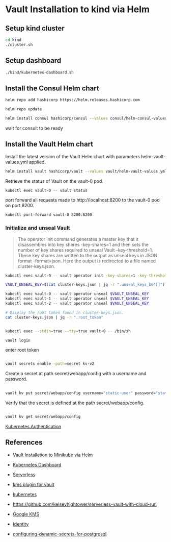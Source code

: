# Vault Installation to kind via Helm

## Setup kind cluster 
```sh
cd kind 
./cluster.sh 
```

## Setup dashboard

```sh
./kind/kubernetes-dashboard.sh
```

## Install the Consul Helm chart

```sh
helm repo add hashicorp https://helm.releases.hashicorp.com
```

```sh
helm repo update
```

```sh
helm install consul hashicorp/consul --values consul/helm-consul-values.yml
```

wait for consult to be ready


## Install the Vault Helm chart

Install the latest version of the Vault Helm chart with parameters helm-vault-values.yml applied.


```sh
helm install vault hashicorp/vault --values vault/helm-vault-values.yml
```

Retrieve the status of Vault on the vault-0 pod.

```sh
kubectl exec vault-0 -- vault status
```

port forward all requests made to http://localhost:8200 to the vault-0 pod on port 8200.

```sh
kubectl port-forward vault-0 8200:8200
```
### Initialize and unseal Vault


> The operator init command generates a master key that it disassembles into key shares -key-shares=1 and then sets the number of key shares required to unseal Vault -key-threshold=1. These key shares are written to the output as unseal keys in JSON format -format=json. Here the output is redirected to a file named cluster-keys.json.



```sh
kubectl exec vault-0 -- vault operator init -key-shares=1 -key-threshold=1 -format=json > cluster-keys.json
```

```sh
VAULT_UNSEAL_KEY=$(cat cluster-keys.json | jq -r ".unseal_keys_b64[]")

kubectl exec vault-0 -- vault operator unseal $VAULT_UNSEAL_KEY
kubectl exec vault-1 -- vault operator unseal $VAULT_UNSEAL_KEY
kubectl exec vault-2 -- vault operator unseal $VAULT_UNSEAL_KEY
```



```sh
# Display the root token found in cluster-keys.json.
cat cluster-keys.json | jq -r ".root_token"
``` 

```sh

kubectl exec --stdin=true --tty=true vault-0 -- /bin/sh

```

```sh
vault login

```

enter root token

```sh

vault secrets enable -path=secret kv-v2

```

Create a secret at path secret/webapp/config with a username and password.

```sh
 
vault kv put secret/webapp/config username="static-user" password="static-password"

```

Verify that the secret is defined at the path secret/webapp/config.

```sh

vault kv get secret/webapp/config

```


[Kubernetes Authentication](Kubernetes%20Authentication.md)


## References 

- [Vault Installation to Minikube via Helm](https://learn.hashicorp.com/tutorials/vault/kubernetes-minikube?in=vault/kubernetes)

- [Kubernetes Dashboard](https://kubernetes.io/docs/tasks/access-application-cluster/web-ui-dashboard/)

- [Serverless](https://github.com/kelseyhightower/serverless-vault-with-cloud-run)

- [kms plugin for vault](https://cloud.google.com/blog/products/identity-security/introducing-the-cloud-kms-plugin-for-hashicorp-vault)

- [kubernetes](https://www.vaultproject.io/docs/auth/kubernetes)
- https://github.com/kelseyhightower/serverless-vault-with-cloud-run
- [Google KMS](https://www.vaultproject.io/docs/secrets/gcpkms)
- [Identity](https://www.vaultproject.io/docs/concepts/identity)
- [configuring-dynamic-secrets-for-postgresql](https://www.hashicorp.com/blog/dynamic-database-credentials-with-vault-and-kubernetes#secrets-configuring-dynamic-secrets-for-postgresql)
